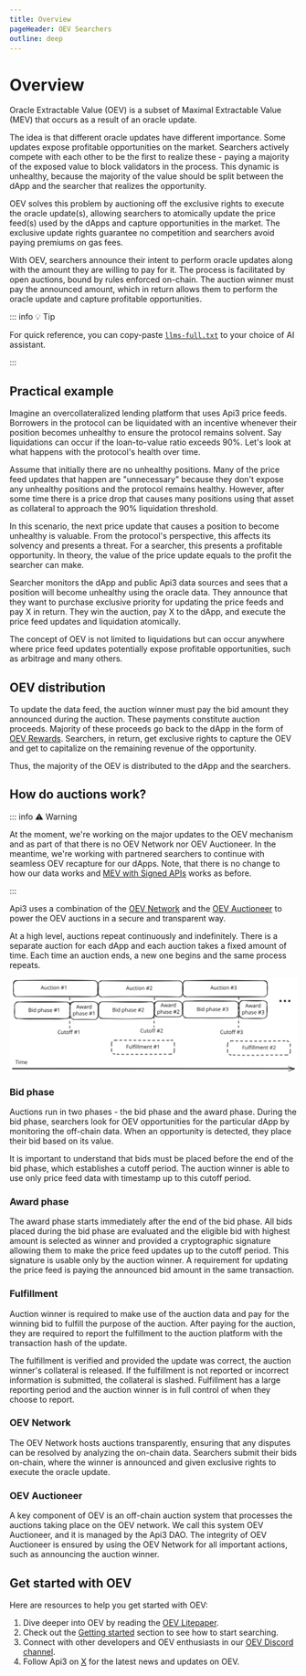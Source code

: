 ```yaml
---
title: Overview
pageHeader: OEV Searchers
outline: deep
---
```


<PageHeader/>

# Overview

Oracle Extractable Value (OEV) is a subset of Maximal Extractable Value (MEV) that occurs as a result of an oracle update.

The idea is that different oracle updates have different importance.
Some updates expose profitable opportunities on the market. Searchers actively compete
with each other to be the first to realize these - paying a majority of the exposed value
to block validators in the process. This dynamic is unhealthy, because the
majority of the value should be split between the dApp and the searcher that
realizes the opportunity.

OEV solves this problem by auctioning off the exclusive rights to execute the
oracle update(s), allowing searchers to atomically update the price feed(s) used
by the dApps and capture opportunities in the market. The exclusive update
rights guarantee no competition and searchers avoid paying premiums on gas fees.

With OEV, searchers announce their intent to perform oracle updates along with
the amount they are willing to pay for it. The process is facilitated by open auctions,
bound by rules enforced on-chain. The auction winner must pay the announced
amount, which in return allows them to perform the oracle update and capture
profitable opportunities.

::: info 💡 Tip

For quick reference, you can copy-paste [`llms-full.txt`](https://docs.api3.org/llms-full.txt) to your choice of AI assistant.

:::

## Practical example

Imagine an overcollateralized lending platform that uses Api3 price feeds.
Borrowers in the protocol can be liquidated with an incentive whenever their
position becomes unhealthy to ensure the protocol remains solvent. Say
liquidations can occur if the loan-to-value ratio exceeds 90%. Let's look at
what happens with the protocol's health over time.

Assume that initially there are no unhealthy positions. Many of the price feed
updates that happen are "unnecessary" because they don't expose any unhealthy
positions and the protocol remains healthy. However, after some time there is a
price drop that causes many positions using that asset as collateral to approach
the 90% liquidation threshold.

In this scenario, the next price update that causes a position to become
unhealthy is valuable. From the protocol's perspective, this affects its
solvency and presents a threat. For a searcher, this presents a
profitable opportunity. In theory, the value of the price update equals to the
profit the searcher can make.

Searcher monitors the dApp and public Api3 data sources and sees that a position will become unhealthy
using the oracle data. They announce that they want to purchase exclusive
priority for updating the price feeds and pay X in return. They win the auction,
pay X to the dApp, and execute the price feed updates and liquidation
atomically.

The concept of OEV is not limited to liquidations but can occur anywhere where
price feed updates potentially expose profitable opportunities, such as
arbitrage and many others.

## OEV distribution

To update the data feed, the auction winner must pay the bid amount they
announced during the auction. These payments constitute auction proceeds. Majority of these proceeds go back to the dApp in the form of [OEV Rewards](/dapps/oev-rewards/). Searchers, in return, get exclusive rights to capture
the OEV and get to capitalize on the remaining revenue of the opportunity.

Thus, the majority of the OEV is distributed to the dApp and the
searchers.

## How do auctions work?

::: info ⚠️ Warning

At the moment, we're working on the major updates to the OEV mechanism and as part of that there is no OEV Network nor OEV Auctioneer. In the meantime, we're working with partnered searchers to continue with seamless OEV recapture for our dApps. Note, that there is no change to how our data works and [MEV with Signed APIs](in-depth/mev-with-signed-apis.md) works as before.

:::

Api3 uses a combination of the [OEV Network](#oev-network) and the
[OEV Auctioneer](#oev-auctioneer) to power the OEV auctions in a secure and
transparent way.

At a high level, auctions repeat continuously and indefinitely. There is a
separate auction for each dApp and each auction takes a fixed amount of time. Each time an auction ends, a new one begins and the same process
repeats.

<!-- NOTE: Source = https://excalidraw.com/#json=VHSz5AhV0HA88hUvabVJv,AhhEkjO7HE_4MOqbkrBGsw -->
<img src="./auctions-overview.svg" />

### Bid phase

Auctions run in two phases - the bid phase and the award phase. During the
bid phase, searchers look for OEV opportunities for the particular dApp
by monitoring the off-chain data. When an opportunity is detected, they
place their bid based on its value.

It is important to understand that bids must be placed before the end of the bid phase, which establishes a cutoff period. The auction winner is able to use only price feed data with timestamp up to this cutoff period.

### Award phase

The award phase starts immediately after the end of the bid phase. All bids placed during the bid phase are evaluated and the eligible bid with highest amount is selected as winner and provided a cryptographic signature allowing them to make the price feed updates up to the cutoff period. This signature is usable only by the auction winner. A requirement for updating the price feed is paying the announced bid amount in the same transaction.

### Fulfillment

Auction winner is required to make use of the auction data and pay for the winning bid to fulfill the purpose of the auction. After paying for the auction, they are required to report the fulfillment to the auction platform with the transaction hash of the update.

The fulfillment is verified and provided the update was correct, the auction winner's collateral is released. If the fulfillment is not reported or incorrect information is submitted, the collateral is slashed. Fulfillment has a large reporting period and the auction winner is in full control of when they choose to report.

### OEV Network

The OEV Network hosts auctions transparently, ensuring that any disputes can be
resolved by analyzing the on-chain data. Searchers submit their bids on-chain,
where the winner is announced and given exclusive rights to execute the oracle
update.

### OEV Auctioneer

A key component of OEV is an off-chain auction system that processes the
auctions taking place on the OEV network. We call this system OEV Auctioneer,
and it is managed by the Api3 DAO. The integrity of OEV Auctioneer is ensured by
using the OEV Network for all important actions, such as announcing the auction
winner.

## Get started with OEV

Here are resources to help you get started with OEV:

1. Dive deeper into OEV by reading the
   [OEV Litepaper](https://raw.githubusercontent.com/api3dao/oev-litepaper/main/oev-litepaper.pdf).
2. Check out the [Getting started](/oev-searchers/in-depth/) section to see how
   to start searching.
3. Connect with other developers and OEV enthusiasts in our
   [OEV Discord channel](https://discord.com/channels/758003776174030948/1062909222347603989).
4. Follow Api3 on [X](https://x.com/api3dao) for the latest news and updates on
   OEV.
